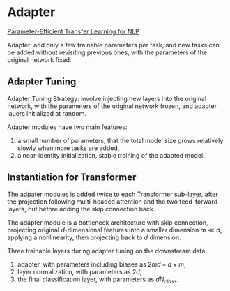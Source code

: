 # Adapter
[Parameter-Efficient Transfer Learning for NLP](https://proceedings.mlr.press/v97/houlsby19a/houlsby19a.pdf)

Adapter: add only a few trainable parameters per task, and new tasks can be added without revisiting previous ones, with the parameters of the original network fixed.

## Adapter Tuning
Adapter Tuning Strategy: involve injecting new layers into the original network, with the parameters of the original network frozen, and adapter lauers initialized at random.

Adapter modules have two main features:
1. a small number of parameters, that the total model size grows relatively slowly when more tasks are added,
2. a near-identity initialization, stable training of the adapted model.

## Instantiation for Transformer
The adpater modules is added twice to each Transformer sub-layer, after the projection following multi-headed attention and the two feed-forward layers, but before adding the skip connection back.

The adapter module is a bottleneck architecture with skip connection, projecting original $d$-dimensional features into a smaller dimension $m\ll d$, applying a nonlinearity, then projecting back to $d$ dimension.

Three trainable layers during adapter tuning on the downstream data:
1. adapter, with parameters including biases as $2md+d+m$,
2. layer normalization, with parameters as $2d$,
3. the final classification layer, with parameters as $dN_{class}$.
